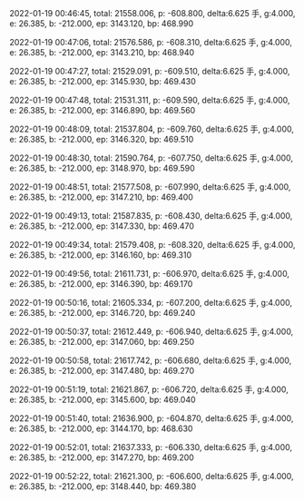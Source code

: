 2022-01-19 00:46:45, total: 21558.006, p: -608.800, delta:6.625 手, g:4.000, e: 26.385, b: -212.000, ep: 3143.120, bp: 468.990

2022-01-19 00:47:06, total: 21576.586, p: -608.310, delta:6.625 手, g:4.000, e: 26.385, b: -212.000, ep: 3143.210, bp: 468.940

2022-01-19 00:47:27, total: 21529.091, p: -609.510, delta:6.625 手, g:4.000, e: 26.385, b: -212.000, ep: 3145.930, bp: 469.430

2022-01-19 00:47:48, total: 21531.311, p: -609.590, delta:6.625 手, g:4.000, e: 26.385, b: -212.000, ep: 3146.890, bp: 469.560

2022-01-19 00:48:09, total: 21537.804, p: -609.760, delta:6.625 手, g:4.000, e: 26.385, b: -212.000, ep: 3146.320, bp: 469.510

2022-01-19 00:48:30, total: 21590.764, p: -607.750, delta:6.625 手, g:4.000, e: 26.385, b: -212.000, ep: 3148.970, bp: 469.590

2022-01-19 00:48:51, total: 21577.508, p: -607.990, delta:6.625 手, g:4.000, e: 26.385, b: -212.000, ep: 3147.210, bp: 469.400

2022-01-19 00:49:13, total: 21587.835, p: -608.430, delta:6.625 手, g:4.000, e: 26.385, b: -212.000, ep: 3147.330, bp: 469.470

2022-01-19 00:49:34, total: 21579.408, p: -608.320, delta:6.625 手, g:4.000, e: 26.385, b: -212.000, ep: 3146.160, bp: 469.310

2022-01-19 00:49:56, total: 21611.731, p: -606.970, delta:6.625 手, g:4.000, e: 26.385, b: -212.000, ep: 3146.390, bp: 469.170

2022-01-19 00:50:16, total: 21605.334, p: -607.200, delta:6.625 手, g:4.000, e: 26.385, b: -212.000, ep: 3146.720, bp: 469.240

2022-01-19 00:50:37, total: 21612.449, p: -606.940, delta:6.625 手, g:4.000, e: 26.385, b: -212.000, ep: 3147.060, bp: 469.250

2022-01-19 00:50:58, total: 21617.742, p: -606.680, delta:6.625 手, g:4.000, e: 26.385, b: -212.000, ep: 3147.480, bp: 469.270

2022-01-19 00:51:19, total: 21621.867, p: -606.720, delta:6.625 手, g:4.000, e: 26.385, b: -212.000, ep: 3145.600, bp: 469.040

2022-01-19 00:51:40, total: 21636.900, p: -604.870, delta:6.625 手, g:4.000, e: 26.385, b: -212.000, ep: 3144.170, bp: 468.630

2022-01-19 00:52:01, total: 21637.333, p: -606.330, delta:6.625 手, g:4.000, e: 26.385, b: -212.000, ep: 3147.270, bp: 469.200

2022-01-19 00:52:22, total: 21621.300, p: -606.600, delta:6.625 手, g:4.000, e: 26.385, b: -212.000, ep: 3148.440, bp: 469.380